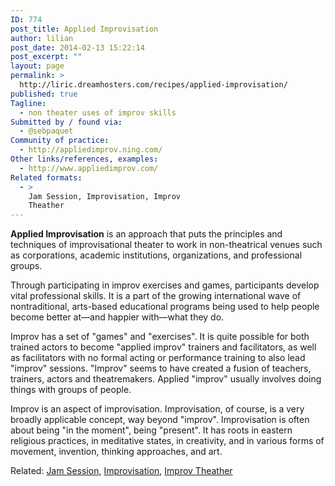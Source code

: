 ```yaml
---
ID: 774
post_title: Applied Improvisation
author: lilian
post_date: 2014-02-13 15:22:14
post_excerpt: ""
layout: page
permalink: >
  http://liric.dreamhosters.com/recipes/applied-improvisation/
published: true
Tagline:
  - non theater uses of improv skills
Submitted by / found via:
  - @sebpaquet
Community of practice:
  - http://appliedimprov.ning.com/
Other links/references, examples:
  - http://www.appliedimprov.com/
Related formats:
  - >
    Jam Session, Improvisation, Improv
    Theather
---
```

<strong>Applied Improvisation</strong> is an approach that puts the principles and techniques of improvisational theater to work in non-theatrical venues such as corporations, academic institutions, organizations, and professional groups.

Through participating in improv exercises and games, participants develop vital professional skills. It is a part of the growing international wave of nontraditional, arts-based educational programs being used to help people become better at—and happier with—what they do.

Improv has a set of "games" and "exercises". It is quite possible for both trained actors to become "applied improv" trainers and facilitators, as well as facilitators with no formal acting or performance training to also lead "improv" sessions. "Improv" seems to have created a fusion of teachers, trainers, actors and theatremakers. Applied "improv" usually involves doing things with groups of people.

Improv is an aspect of improvisation. Improvisation, of course, is a very broadly applicable concept, way beyond "improv". Improvisation is often about being "in the moment", being "present". It has roots in eastern religious practices, in meditative states, in creativity, and in various forms of movement, invention, thinking approaches, and art.

Related: <a title="Jam session" href="http://www.co-creative-recipes.cc/recipes/jam-session/">Jam Session</a>, <a title="Improvisation" href="http://www.co-creative-recipes.cc/recipes/improvisation/">Improvisation</a>, <a title="Improv Theater" href="http://www.co-creative-recipes.cc/recipes/improv-theater/">Improv Theather</a>